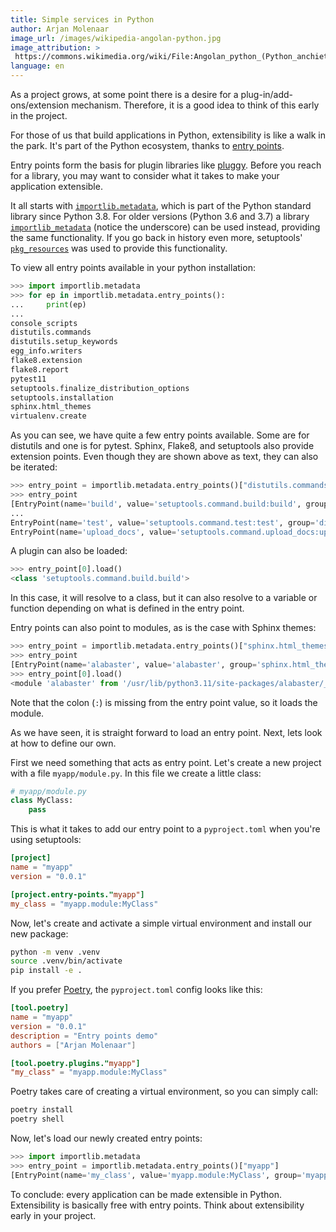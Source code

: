 ```yaml
---
title: Simple services in Python
author: Arjan Molenaar
image_url: /images/wikipedia-angolan-python.jpg
image_attribution: >
 https://commons.wikimedia.org/wiki/File:Angolan_python_(Python_anchietae)_head.jpg
language: en
---
```


As a project grows, at some point there is a desire for a
plug-in/add-ons/extension mechanism. Therefore, it is a good idea to think of
this early in the project.

For those of us that build applications in Python, extensibility is like a walk
in the park. It's part of the Python ecosystem, thanks to [entry
points](https://packaging.python.org/specifications/entry-points/).

<!--break-->

Entry points form the basis for plugin libraries like
[pluggy](https://github.com/pytest-dev/pluggy). Before you reach for a
library, you may want to consider what it takes to make your application
extensible.

It all starts with
[`importlib.metadata`](https://docs.python.org/3/library/importlib.metadata.html),
which is part of the Python standard library since Python 3.8. For older
versions (Python 3.6 and 3.7) a library
[`importlib_metadata`](https://pypi.org/project/importlib-metadata/) (notice
the underscore) can be used instead, providing the same
functionality. If you go back in history even more, 
setuptools' [`pkg_resources`](https://setuptools.readthedocs.io/en/latest/pkg_resources.html)
was used to provide this functionality.

To view all entry points available in your python installation:

```python
>>> import importlib.metadata
>>> for ep in importlib.metadata.entry_points():
...     print(ep)
... 
console_scripts
distutils.commands
distutils.setup_keywords
egg_info.writers
flake8.extension
flake8.report
pytest11
setuptools.finalize_distribution_options
setuptools.installation
sphinx.html_themes
virtualenv.create
```

As you can see, we have quite a few entry points available. Some are for
distutils and one is for pytest. Sphinx, Flake8, and setuptools also provide
extension points. Even though they are shown above as text, they can also be
iterated:

```python
>>> entry_point = importlib.metadata.entry_points()["distutils.commands"]
>>> entry_point
[EntryPoint(name='build', value='setuptools.command.build:build', group='distutils.commands'),
...
EntryPoint(name='test', value='setuptools.command.test:test', group='distutils.commands'),
EntryPoint(name='upload_docs', value='setuptools.command.upload_docs:upload_docs', group='distutils.commands')]
```

A plugin can also be loaded:

```python
>>> entry_point[0].load()
<class 'setuptools.command.build.build'>
```

In this case, it will resolve to a class, but it can also resolve to a variable
or function depending on what is defined in the entry point.

Entry points can also point to modules, as is the case with Sphinx themes:

```python
>>> entry_point = importlib.metadata.entry_points()["sphinx.html_themes"]
>>> entry_point
[EntryPoint(name='alabaster', value='alabaster', group='sphinx.html_themes')]
>>> entry_point[0].load()
<module 'alabaster' from '/usr/lib/python3.11/site-packages/alabaster/__init__.py'>
```

Note that the colon (`:`) is missing from the entry point value, so it loads the module.

As we have seen, it is straight forward to load an entry point. Next, lets look
at how to define our own.

First we need something that acts as entry point. Let's create a new project with a file
`myapp/module.py`. In this file we create a little class:

```python
# myapp/module.py
class MyClass:
    pass
```

This is what it takes to add our entry point to a `pyproject.toml` when you're using setuptools:

```toml
[project]
name = "myapp"
version = "0.0.1"

[project.entry-points."myapp"]
my_class = "myapp.module:MyClass"
```

Now, let's create and activate a simple virtual environment and install our new package:

```bash
python -m venv .venv
source .venv/bin/activate
pip install -e .
```

If you prefer [Poetry](https://python-poetry.org/), the `pyproject.toml` config looks like this:

```toml
[tool.poetry]
name = "myapp"
version = "0.0.1"
description = "Entry points demo"
authors = ["Arjan Molenaar"]

[tool.poetry.plugins."myapp"]
"my_class" = "myapp.module:MyClass"
```

Poetry takes care of creating a virtual environment, so you can simply call:

```bash
poetry install
poetry shell
```

Now, let's load our newly created entry points:

```python
>>> import importlib.metadata
>>> entry_point = importlib.metadata.entry_points()["myapp"]
[EntryPoint(name='my_class', value='myapp.module:MyClass', group='myapp')]
```

To conclude: every application can be made extensible in Python. Extensibility
is basically free with entry points. Think about extensibility early in your
project.
